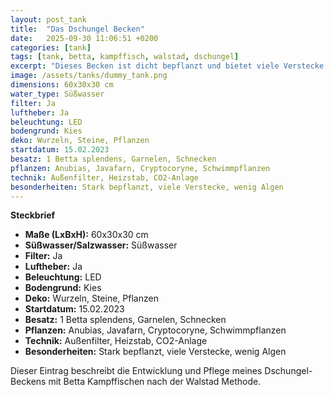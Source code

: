 ```yaml
---
layout: post_tank
title:  "Das Dschungel Becken"
date:   2025-09-30 11:06:51 +0200
categories: [tank]
tags: [tank, betta, kampffisch, walstad, dschungel]
excerpt: "Dieses Becken ist dicht bepflanzt und bietet viele Verstecke."
image: /assets/tanks/dummy_tank.png
dimensions: 60x30x30 cm
water_type: Süßwasser
filter: Ja
luftheber: Ja
beleuchtung: LED
bodengrund: Kies
deko: Wurzeln, Steine, Pflanzen
startdatum: 15.02.2023
besatz: 1 Betta splendens, Garnelen, Schnecken
pflanzen: Anubias, Javafarn, Cryptocoryne, Schwimmpflanzen
technik: Außenfilter, Heizstab, CO2-Anlage
besonderheiten: Stark bepflanzt, viele Verstecke, wenig Algen
---
```


**Steckbrief**

- **Maße (LxBxH):** 60x30x30 cm  
- **Süßwasser/Salzwasser:** Süßwasser  
- **Filter:** Ja  
- **Luftheber:** Ja  
- **Beleuchtung:** LED  
- **Bodengrund:** Kies  
- **Deko:** Wurzeln, Steine, Pflanzen  
- **Startdatum:** 15.02.2023  
- **Besatz:** 1 Betta splendens, Garnelen, Schnecken  
- **Pflanzen:** Anubias, Javafarn, Cryptocoryne, Schwimmpflanzen  
- **Technik:** Außenfilter, Heizstab, CO2-Anlage  
- **Besonderheiten:** Stark bepflanzt, viele Verstecke, wenig Algen  

Dieser Eintrag beschreibt die Entwicklung und Pflege meines Dschungel-Beckens mit Betta Kampffischen nach der Walstad Methode.
